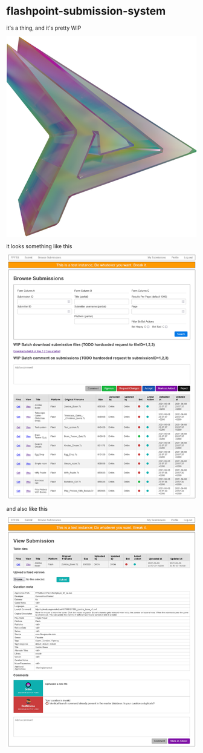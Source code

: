 # flashpoint-submission-system

it's a thing, and it's pretty WIP

![logo](static/opal.png)

it looks something like this

![submission browser](github/ss1.png)

and also like this

![submission page](github/ss2.png)